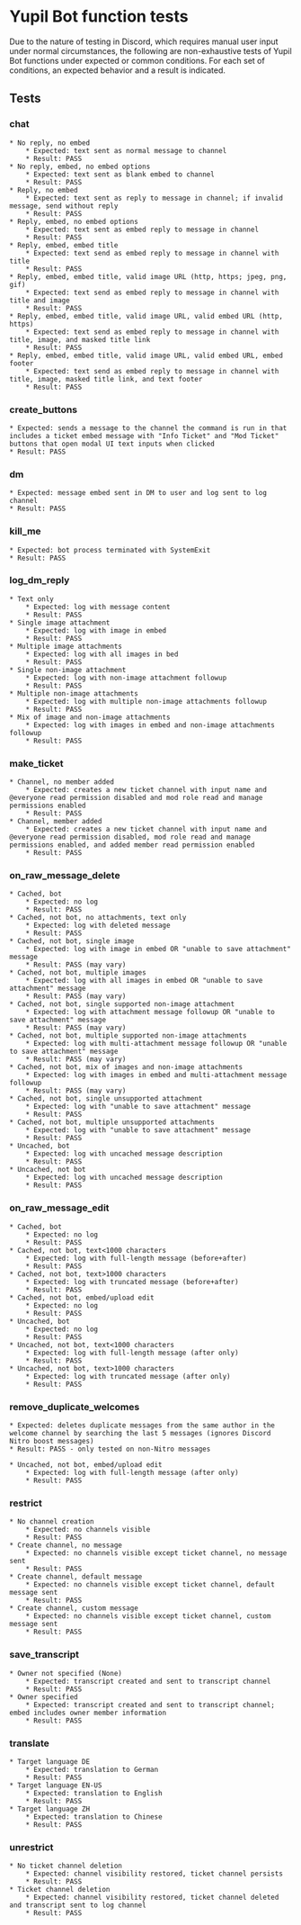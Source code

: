 # Yupil Bot function tests

Due to the nature of testing in Discord, which requires manual user input under normal circumstances, the following are non-exhaustive tests of Yupil Bot functions under expected or common conditions. For each set of conditions, an expected behavior and a result is indicated. 

## Tests
### **chat**
	* No reply, no embed
		* Expected: text sent as normal message to channel
		* Result: PASS
	* No reply, embed, no embed options
		* Expected: text sent as blank embed to channel
		* Result: PASS
	* Reply, no embed
		* Expected: text sent as reply to message in channel; if invalid message, send without reply
		* Result: PASS
	* Reply, embed, no embed options
		* Expected: text sent as embed reply to message in channel
		* Result: PASS
	* Reply, embed, embed title
		* Expected: text send as embed reply to message in channel with title
		* Result: PASS
	* Reply, embed, embed title, valid image URL (http, https; jpeg, png, gif)
		* Expected: text send as embed reply to message in channel with title and image
		* Result: PASS
	* Reply, embed, embed title, valid image URL, valid embed URL (http, https)
		* Expected: text send as embed reply to message in channel with title, image, and masked title link
		* Result: PASS
	* Reply, embed, embed title, valid image URL, valid embed URL, embed footer
		* Expected: text send as embed reply to message in channel with title, image, masked title link, and text footer
		* Result: PASS
### **create_buttons**
	* Expected: sends a message to the channel the command is run in that includes a ticket embed message with "Info Ticket" and "Mod Ticket" buttons that open modal UI text inputs when clicked
	* Result: PASS
### **dm**
	* Expected: message embed sent in DM to user and log sent to log channel
	* Result: PASS
### **kill_me**
	* Expected: bot process terminated with SystemExit
	* Result: PASS
### **log_dm_reply**
	* Text only
		* Expected: log with message content
		* Result: PASS
	* Single image attachment
		* Expected: log with image in embed
		* Result: PASS
	* Multiple image attachments
		* Expected: log with all images in bed
		* Result: PASS
	* Single non-image attachment
		* Expected: log with non-image attachment followup
		* Result: PASS
	* Multiple non-image attachments
		* Expected: log with multiple non-image attachments followup
		* Result: PASS
	* Mix of image and non-image attachments
		* Expected: log with images in embed and non-image attachments followup
		* Result: PASS
### **make_ticket**
	* Channel, no member added
		* Expected: creates a new ticket channel with input name and @everyone read permission disabled and mod role read and manage permissions enabled
		* Result: PASS
	* Channel, member added
		* Expected: creates a new ticket channel with input name and @everyone read permission disabled, mod role read and manage permissions enabled, and added member read permission enabled
		* Result: PASS
### **on_raw_message_delete**
	* Cached, bot
		* Expected: no log
		* Result: PASS
	* Cached, not bot, no attachments, text only
		* Expected: log with deleted message
		* Result: PASS
	* Cached, not bot, single image
		* Expected: log with image in embed OR "unable to save attachment" message
		* Result: PASS (may vary)
	* Cached, not bot, multiple images
		* Expected: log with all images in embed OR "unable to save attachment" message
		* Result: PASS (may vary)
	* Cached, not bot, single supported non-image attachment
		* Expected: log with attachment message followup OR "unable to save attachment" message
		* Result: PASS (may vary)
	* Cached, not bot, multiple supported non-image attachments
		* Expected: log with multi-attachment message followup OR "unable to save attachment" message
		* Result: PASS (may vary)
	* Cached, not bot, mix of images and non-image attachments
		* Expected: log with images in embed and multi-attachment message followup
		* Result: PASS (may vary)
	* Cached, not bot, single unsupported attachment
		* Expected: log with "unable to save attachment" message
		* Result: PASS
	* Cached, not bot, multiple unsupported attachments
		* Expected: log with "unable to save attachment" message
		* Result: PASS
	* Uncached, bot
		* Expected: log with uncached message description
		* Result: PASS
	* Uncached, not bot
		* Expected: log with uncached message description
		* Result: PASS
### **on_raw_message_edit**
	* Cached, bot
		* Expected: no log
		* Result: PASS
	* Cached, not bot, text<1000 characters
		* Expected: log with full-length message (before+after)
		* Result: PASS
	* Cached, not bot, text>1000 characters
		* Expected: log with truncated message (before+after)
		* Result: PASS
	* Cached, not bot, embed/upload edit
		* Expected: no log
		* Result: PASS
	* Uncached, bot
		* Expected: no log
		* Result: PASS
	* Uncached, not bot, text<1000 characters
		* Expected: log with full-length message (after only)
		* Result: PASS
	* Uncached, not bot, text>1000 characters
		* Expected: log with truncated message (after only)
		* Result: PASS
### remove_duplicate_welcomes
	* Expected: deletes duplicate messages from the same author in the welcome channel by searching the last 5 messages (ignores Discord Nitro boost messages)
	* Result: PASS - only tested on non-Nitro messages

	* Uncached, not bot, embed/upload edit
		* Expected: log with full-length message (after only)
		* Result: PASS
### **restrict**
	* No channel creation
		* Expected: no channels visible
		* Result: PASS
	* Create channel, no message
		* Expected: no channels visible except ticket channel, no message sent
		* Result: PASS
	* Create channel, default message
		* Expected: no channels visible except ticket channel, default message sent
		* Result: PASS
	* Create channel, custom message
		* Expected: no channels visible except ticket channel, custom message sent
		* Result: PASS
### **save_transcript**
	* Owner not specified (None)
		* Expected: transcript created and sent to transcript channel
		* Result: PASS
	* Owner specified
		* Expected: transcript created and sent to transcript channel; embed includes owner member information
		* Result: PASS
### **translate**
	* Target language DE
		* Expected: translation to German
		* Result: PASS
	* Target language EN-US
		* Expected: translation to English
		* Result: PASS
	* Target language ZH
		* Expected: translation to Chinese
		* Result: PASS
### **unrestrict**
	* No ticket channel deletion
		* Expected: channel visibility restored, ticket channel persists
		* Result: PASS
	* Ticket channel deletion
		* Expected: channel visibility restored, ticket channel deleted and transcript sent to log channel
		* Result: PASS


